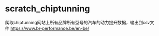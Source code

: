 # scratch_chiptunning
爬取chiptunning网站上所有品牌所有型号的汽车的动力提升数据，输出到csv文件
https://www.br-performance.be/en-be/